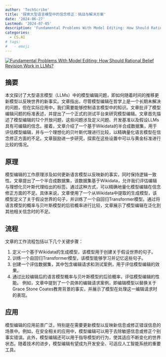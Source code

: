 ```yaml
---
author: 'TechScribe'
title: '探索大型语言模型中的信念修正：挑战与解决方案'
date: '2024-06-27'
Lastmod: '2024-07-05'
description: 'Fundamental Problems With Model Editing: How Should Rational Belief Revision Work in LLMs?'
categories:
  - CS.AI
# tags:
#   - emoji
---
```


[![Fundamental Problems With Model Editing: How Should Rational Belief Revision Work in LLMs?](https://arxiv-research-1301205113.cos.ap-guangzhou.myqcloud.com/images/2406.19354v1.pdf_0.jpg)](https://arxiv.org/abs/2406.19354v1)

## 摘要

本文探讨了大型语言模型（LLMs）中的模型编辑问题，即如何随着时间的推移更新模型以反映世界的新事实。文章指出，尽管模型编辑在哲学上是一个长期未解决的问题，但在实际应用中，我们需要能够控制语言模型中的知识。文章批评了模型编辑问题的标准表述，并提出了一个正式的测试平台来研究模型编辑。文章首先描述了模型编辑的12个开放问题，这些问题涉及定义问题、开发基准以及假设LLMs具有可编辑的信念。接着，文章介绍了一个基于Wikidata的半合成数据集，用于评估模型编辑，并与一个理想化的贝叶斯代理进行比较，以精确量化语言模型在信念修正方面的不足。文章鼓励进一步研究，探索在这些设置中可以与黄金标准进行比较的情况。<!--more-->

## 原理

模型编辑的工作原理涉及如何更新语言模型以反映新的事实，同时保持逻辑一致性。文章提出了一个半合成数据集，该数据集基于Wikidata，允许我们评估编辑与理想化贝叶斯代理给出的标签。通过这种方式，可以精确地量化模型编辑在信念修正方面的不足。具体来说，文章使用了一个从Wikidata中提取的生成模型，该模型定义了关于假设世界的句子，并训练了一个自回归Transformer模型。通过将语言模型的概率与贝叶斯模型的后验概率进行比较，文章展示了模型编辑在泛化到其他相关信念时的不足。

## 流程

文章的工作流程包括以下几个关键步骤：
1. 定义一个基于Wikidata的生成模型，该模型用于创建关于假设世界的句子。
2. 训练一个自回归Transformer模型，该模型能够学习并记忆这些句子。
3. 创建一个评估数据集，其中包含编辑请求和测试案例，用于评估模型编辑的效果。
4. 通过比较编辑后的语言模型概率与贝叶斯模型的后验概率，评估模型编辑的性能。
例如，文章中提到了一个具体的编辑请求案例，即编辑模型以替换关于Grace Stone Coates教育背景的事实，并展示了模型在处理这一编辑请求时的表现。

## 应用

模型编辑的应用前景广泛，特别是在需要更新模型以反映新信息或修正错误信息的场景中。例如，在安全相关的应用中，模型编辑可以用于去除敏感信息或修正个别事实错误。此外，模型编辑还可以用于指导模型的行为，使其适应不断变化的世界状态。随着技术的进步，模型编辑有望成为开发安全、可适应人工智能系统的重要工具。